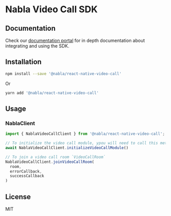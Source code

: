 # Nabla Video Call SDK

## Documentation

Check our [documentation portal](https://docs.nabla.com/) for in depth documentation about integrating and using the SDK.

## Installation

```sh
npm install --save '@nabla/react-native-video-call'
```

Or

```sh
yarn add '@nabla/react-native-video-call'
```

## Usage

### NablaClient

```ts
import { NablaVideoCallClient } from '@nabla/react-native-video-call';

// To initialize the video call module, ypou will need to call this method before `NablaClient.getInstance.initialize`:
await NablaVideoCallClient.initializeVideoCallModule()

// To join a video call room `VideoCallRoom`
NablaVideoCallClient.joinVideoCallRoom(
  room,
  errorCallback,
  successCallback
)
```

## License

MIT
